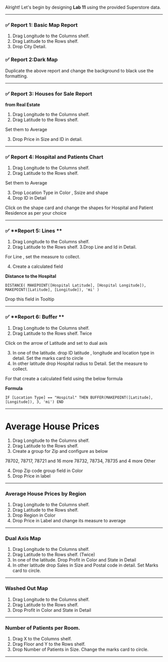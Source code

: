 Alright! Let's begin by designing **Lab 11** using the provided Superstore data.



---

### ✅ **Report 1: Basic Map Report**

1. Drag Longitude to the Columns shelf.
2. Drag Latitude to the Rows shelf.
3. Drop City Detail.



### ✅ **Report 2:Dark Map**

Duplicate the above report and change the background to black use the formatting.


---

### ✅ **Report 3: Houses for Sale Report**

**from Real Estate**

1. Drag Longitude to the Columns shelf.
2. Drag Latitude to the Rows shelf.

Set them to Average

3. Drop Price in Size and ID in detail.
---

### ✅ **Report 4: Hospital and Patients Chart**


1. Drag Longitude to the Columns shelf.
2. Drag Latitude to the Rows shelf.

Set them to Average

3. Drop Location Type in Color , Ssize and shape
4. Drop ID in Detail

Click on the shape card and change the shapes for Hospital and Patient Residence as per your choice

----

### ✅ **Report 5: Lines **

1. Drag Longitude to the Columns shelf.
2. Drag Latitude to the Rows shelf.
3.Drop Line and Id in Detail.

For Line , set the measure to collect.

4. Create a calculated field 

**Distance to the Hospital**

`
DISTANCE(
    MAKEPOINT([Hospital Latitude], [Hospital Longitude]),
    MAKEPOINT([Latitude], [Longitude]),
    'mi'
)
`


Drop this field in Tooltip



-----

### ✅ **Report 6: Buffer **

1. Drag Longitude to the Columns shelf.
2. Drag Latitude to the Rows shelf. Twice

Click on the arrow of Latitude and set to dual axis

3. In one of the latitude. drop ID latitude , longitude and location type in detail. Set the marks card to circle
4. In other latitude drop Hospital radius to Detail. Set the measure to collect.

For that create a calculated field using the below formula

**Formula**

`IF [Location Type] == "Hospital"
THEN BUFFER(MAKEPOINT([Latitude], [Longitude]), 3, 'mi')
END`

--------

# Average House Prices

1. Drag Longitude to the Columns shelf.
2. Drag Latitude to the Rows shelf. 
3. Create a group for Zip and configure as below

78702, 78717, 78721 and 16 more
78732, 78734, 78735 and 4 more
Other

4. Drop Zip code group field in Color
5. Drop Price in label


-----------------
### Average House Prices by Region


1. Drag Longitude to the Columns shelf.
2. Drag Latitude to the Rows shelf. 
3. Drop Region in Color
4. Drop Price in Label and change its measure to average


--------

### Dual Axis Map


1. Drag Longitude to the Columns shelf.
2. Drag Latitude to the Rows shelf.  (Twice)
3. In one of the latitude. Drop Profit in Color and State in Detail
4. In other latitude drop Sales in Size and Postal code in detail. Set Marks card to circle.

----------

### Washed Out Map

1. Drag Longitude to the Columns shelf.
2. Drag Latitude to the Rows shelf. 
3. Drop Profit in Color and State in Detail


-------------
### Number of Patients per Room.
1. Drag X to the Columns shelf.
2. Drag Floor and Y to the Rows shelf. 
3. Drop Number of Patients in Size. Change the marks card to circle.

----------

